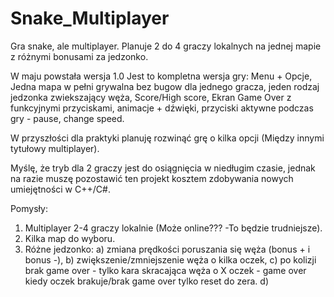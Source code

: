 # Snake_Multiplayer
Gra snake, ale multiplayer. Planuje 2 do 4 graczy lokalnych na jednej mapie z różnymi bonusami za jedzonko.

W maju powstała wersja 1.0
Jest to kompletna wersja gry: Menu + Opcje, Jedna mapa w pełni grywalna bez bugow dla jednego gracza, jeden rodzaj jedzonka zwiekszający węża, Score/High score, Ekran Game Over z funkcyjnymi przyciskami, animacje + dźwięki, przyciski aktywne podczas gry - pause, change speed.

W przyszłości dla praktyki planuję rozwinąć grę o kilka opcji (Między innymi tytułowy multiplayer).

Myślę, że tryb dla 2 graczy jest do osiągnięcia w niedługim czasie, jednak na razie muszę pozostawić ten projekt kosztem zdobywania nowych umiejętności w C++/C#.




Pomysły:
1. Multiplayer 2-4 graczy lokalnie (Może online??? -To będzie trudniejsze).
2. Kilka map do wyboru.
3. Różne jedzonko:
   a) zmiana prędkości poruszania się węża (bonus + i bonus -),
   b) zwiększenie/zmniejszenie węża o kilka oczek,
   c) po kolizji brak game over - tylko kara skracająca węża o X oczek - game over kiedy oczek brakuje/brak game over tylko reset do zera.
   d) 

   
